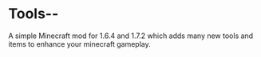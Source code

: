 Tools--
=======

A simple Minecraft mod for 1.6.4 and 1.7.2 which adds many new tools and items to enhance your minecraft gameplay.
